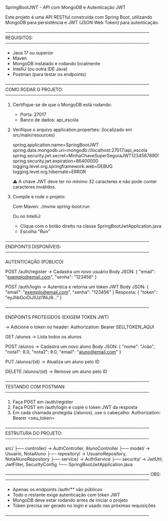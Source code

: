 SpringBootJWT - API com MongoDB e Autenticação JWT

Este projeto é uma API RESTful construída com Spring Boot, utilizando MongoDB para persistência e JWT (JSON Web Token) para autenticação.

──────────────────────────────────────────────
REQUISITOS:
──────────────────────────────────────────────
- Java 17 ou superior
- Maven
- MongoDB instalado e rodando localmente
- IntelliJ (ou outra IDE Java)
- Postman (para testar os endpoints)

──────────────────────────────────────────────
COMO RODAR O PROJETO:
──────────────────────────────────────────────

1. Certifique-se de que o MongoDB está rodando:
   - Porta: 27017
   - Banco de dados: api_escola

2. Verifique o arquivo application.properties:
   (localizado em src/main/resources)

   spring.application.name=SpringBootJWT
   spring.data.mongodb.uri=mongodb://localhost:27017/api_escola
   spring.security.jwt.secret=MinhaChaveSuperSeguraJWT1234567890!
   spring.security.jwt.expiration=86400000
   logging.level.org.springframework.web=DEBUG
   logging.level.org.hibernate=ERROR

   ⚠️ A chave JWT deve ter no mínimo 32 caracteres e não pode conter caracteres inválidos.

3. Compile e rode o projeto:

   Com Maven:
   ./mvnw spring-boot:run

   Ou no IntelliJ:
   - Clique com o botão direito na classe SpringBootJwtApplication.java
   - Escolha "Run"

──────────────────────────────────────────────
ENDPOINTS DISPONÍVEIS:
──────────────────────────────────────────────

AUTENTICAÇÃO (PÚBLICO)

POST /auth/register
→ Cadastra um novo usuário
Body JSON:
{
  "email": "exemplo@email.com",
  "senha": "123456"
}

POST /auth/login
→ Autentica e retorna um token JWT
Body JSON:
{
  "email": "exemplo@email.com",
  "senha": "123456"
}
Resposta:
{
  "token": "eyJhbGciOiJIUzI1NiJ9..."
}

──────────────────────────────────────────────

ENDPOINTS PROTEGIDOS (EXIGEM TOKEN JWT)

→ Adicione o token no header:
Authorization: Bearer SEU_TOKEN_AQUI

GET /alunos
→ Lista todos os alunos

POST /alunos
→ Cadastra um novo aluno
Body JSON:
{
  "nome": "João",
  "nota1": 8.0,
  "nota2": 9.0,
  "email": "aluno@email.com"
}

PUT /alunos/{id}
→ Atualiza um aluno pelo ID

DELETE /alunos/{id}
→ Remove um aluno pelo ID

──────────────────────────────────────────────
TESTANDO COM POSTMAN:
──────────────────────────────────────────────

1. Faça POST em /auth/register
2. Faça POST em /auth/login e copie o token JWT da resposta
3. Em cada chamada protegida (/alunos), use o cabeçalho:
   Authorization: Bearer <seu_token>

──────────────────────────────────────────────
ESTRUTURA DO PROJETO:
──────────────────────────────────────────────

src/
├── controller/         → AuthController, AlunoController
├── model/              → Usuario, NotaAluno
├── repository/         → UsuarioRepository, NotaAlunoRepository
├── service/            → AuthService
├── security/           → JwtUtil, JwtFilter, SecurityConfig
└── SpringBootJwtApplication.java

──────────────────────────────────────────────
OBS:
──────────────────────────────────────────────
- Apenas os endpoints /auth/** são públicos
- Todo o restante exige autenticação com token JWT
- MongoDB deve estar rodando antes de iniciar o projeto
- Token precisa ser gerado no login e usado nas próximas requisições

──────────────────────────────────────────────
